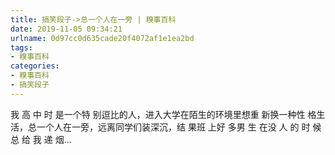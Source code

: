 ```yaml
---
title: 搞笑段子->总一个人在一旁 | 糗事百科
date: 2019-11-05 09:34:21
urlname: 0d97cc0d635cade20f4072af1e1ea2bd
tags: 
- 糗事百科
categories:
- 糗事百科
- 搞笑段子
---
```

我 高 中 时 是一个特 别逗比的人，进入大学在陌生的环境里想重 新换一种性 格生活，总一个人在一旁，远离同学们装深沉，结 果班 上好 多男 生 在没 人 的 时 候 总 给 我 递 烟…


